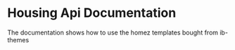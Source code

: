 # Housing Api Documentation

The documentation shows how to use the homez templates bought from ib-themes